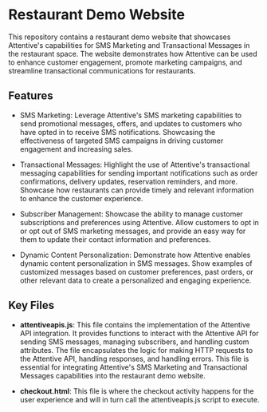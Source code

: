 # Restaurant Demo Website

This repository contains a restaurant demo website that showcases Attentive's capabilities for SMS Marketing and Transactional Messages in the restaurant space. The website demonstrates how Attentive can be used to enhance customer engagement, promote marketing campaigns, and streamline transactional communications for restaurants.

## Features

- SMS Marketing: Leverage Attentive's SMS marketing capabilities to send promotional messages, offers, and updates to customers who have opted in to receive SMS notifications. Showcasing the effectiveness of targeted SMS campaigns in driving customer engagement and increasing sales.

- Transactional Messages: Highlight the use of Attentive's transactional messaging capabilities for sending important notifications such as order confirmations, delivery updates, reservation reminders, and more. Showcase how restaurants can provide timely and relevant information to enhance the customer experience.

- Subscriber Management: Showcase the ability to manage customer subscriptions and preferences using Attentive. Allow customers to opt in or opt out of SMS marketing messages, and provide an easy way for them to update their contact information and preferences.

- Dynamic Content Personalization: Demonstrate how Attentive enables dynamic content personalization in SMS messages. Show examples of customized messages based on customer preferences, past orders, or other relevant data to create a personalized and engaging experience.

## Key Files

- **attentiveapis.js**: This file contains the implementation of the Attentive API integration. It provides functions to interact with the Attentive API for sending SMS messages, managing subscribers, and handling custom attributes. The file encapsulates the logic for making HTTP requests to the Attentive API, handling responses, and handling errors. This file is essential for integrating Attentive's SMS Marketing and Transactional Messages capabilities into the restaurant demo website.

- **checkout.html**: This file is where the checkout activity happens for the user experience and will in turn call the attentiveapis.js script to execute.

